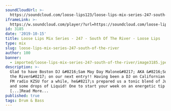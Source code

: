 ```yaml
---
soundCloudUrl: >-
  https://soundcloud.com/loose-lips123/loose-lips-mix-series-247-south-of-the-river
iframeLink: >-
  https://w.soundcloud.com/player/?url=https://soundcloud.com/loose-lips123/loose-lips-mix-series-247-south-of-the-river&color=00aabb&auto_play=false&hide_related=false&show_comments=true&show_user=true&show_reposts=false
id: 3185
date: '2019-10-15'
title: Loose Lips Mix Series - 247 - South Of The River - Loose Lips
type: mix
slug: loose-lips-mix-series-247-south-of-the-river
author: 100
banner:
  - imported/loose-lips-mix-series-247-south-of-the-river/image3185.jpeg
description: >-
  Glad to have Boston DJ &#8216;Sam May Day Malone&#8217; AKA &#8216;South of
  the River&#8217; on our next entry!! Having been a DJ on Californian freeform
  FM radio KZSU for a while, he&#8217;s prepared us a tonic blend of Jungle, DnB
  and some drops of Liquid! One to start your week on an energetic tip! PS:
  [...]Read More...
published: true
tags: Drum & Bass
---
```

